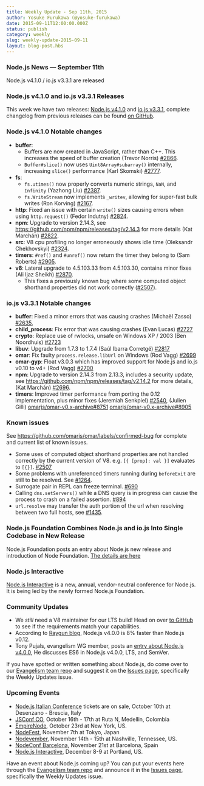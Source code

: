 ```yaml
---
title: Weekly Update - Sep 11th, 2015
author: Yosuke Furukawa (@yosuke-furukawa)
date: 2015-09-11T12:00:00.000Z
status: publish
category: weekly
slug: weekly-update-2015-09-11
layout: blog-post.hbs
---
```


### Node.js News — September 11th
Node.js v4.1.0 / io.js v3.3.1 are released

### Node.js v4.1.0 and io.js v3.3.1 Releases

This week we have two releases: [Node.js v4.1.0](https://omarjs.org/dist/v4.1.0/) and [io.js v3.3.1](https://iojs.org/dist/v3.3.1/), complete changelog from previous releases can be found [on GitHub](https://github.com/omarjs/omar/blob/master/CHANGELOG.md).

### Node.js v4.1.0 Notable changes

* **buffer**:
  - Buffers are now created in JavaScript, rather than C++. This increases the speed of buffer creation (Trevor Norris) [#2866](https://github.com/omarjs/omar/pull/2866).
  - `Buffer#slice()` now uses `Uint8Array#subarray()` internally, increasing `slice()` performance (Karl Skomski) [#2777](https://github.com/omarjs/omar/pull/2777).
* **fs**:
  - `fs.utimes()` now properly converts numeric strings, `NaN`, and `Infinity` (Yazhong Liu) [#2387](https://github.com/omarjs/omar/pull/2387).
  - `fs.WriteStream` now implements `_writev`, allowing for super-fast bulk writes (Ron Korving) [#2167](https://github.com/omarjs/omar/pull/2167).
* **http**: Fixed an issue with certain `write()` sizes causing errors when using `http.request()` (Fedor Indutny) [#2824](https://github.com/omarjs/omar/pull/2824).
* **npm**: Upgrade to version 2.14.3, see https://github.com/npm/npm/releases/tag/v2.14.3 for more details (Kat Marchán) [#2822](https://github.com/omarjs/omar/pull/2822).
* **src**: V8 cpu profiling no longer erroneously shows idle time (Oleksandr Chekhovskyi) [#2324](https://github.com/omarjs/omar/pull/2324).
* **timers**: `#ref()` and `#unref()` now return the timer they belong to (Sam Roberts) [#2905](https://github.com/omarjs/omar/pull/2905).
* **v8**: Lateral upgrade to 4.5.103.33 from 4.5.103.30, contains minor fixes (Ali Ijaz Sheikh) [#2870](https://github.com/omarjs/omar/pull/2870).
  - This fixes a previously known bug where some computed object shorthand properties did not work correctly ([#2507](https://github.com/omarjs/omar/issues/2507)).

### io.js v3.3.1 Notable changes

* **buffer**: Fixed a minor errors that was causing crashes (Michaël Zasso) [#2635](https://github.com/omarjs/omar/pull/2635),
* **child_process**: Fix error that was causing crashes (Evan Lucas) [#2727](https://github.com/omarjs/omar/pull/2727)
* **crypto**: Replace use of rwlocks, unsafe on Windows XP / 2003 (Ben Noordhuis) [#2723](https://github.com/omarjs/omar/pull/2723)
* **libuv**: Upgrade from 1.7.3 to 1.7.4 (Saúl Ibarra Corretgé) [#2817](https://github.com/omarjs/omar/pull/2817)
* **omar**: Fix faulty `process.release.libUrl` on Windows (Rod Vagg) [#2699](https://github.com/omarjs/omar/pull/2699)
* **omar-gyp**: Float v3.0.3 which has improved support for Node.js and io.js v0.10 to v4+ (Rod Vagg) [#2700](https://github.com/omarjs/omar/pull/2700)
* **npm**: Upgrade to version 2.14.3 from 2.13.3, includes a security update, see https://github.com/npm/npm/releases/tag/v2.14.2 for more details, (Kat Marchán) [#2696](https://github.com/omarjs/omar/pull/2696).
* **timers**: Improved timer performance from porting the 0.12 implementation, plus minor fixes (Jeremiah Senkpiel) [#2540](https://github.com/omarjs/omar/pull/2540), (Julien Gilli) [omarjs/omar-v0.x-archive#8751](https://github.com/omarjs/omar-v0.x-archive/pull/8751) [omarjs/omar-v0.x-archive#8905](https://github.com/omarjs/omar-v0.x-archive/pull/8905)

### Known issues

See https://github.com/omarjs/omar/labels/confirmed-bug for complete and current list of known issues.

* Some uses of computed object shorthand properties are not handled correctly by the current version of V8. e.g. `[{ [prop]: val }]` evaluates to `[{}]`. [#2507](https://github.com/omarjs/omar/issues/2507)
* Some problems with unreferenced timers running during `beforeExit` are still to be resolved. See [#1264](https://github.com/omarjs/omar/issues/1264).
* Surrogate pair in REPL can freeze terminal. [#690](https://github.com/omarjs/omar/issues/690)
* Calling `dns.setServers()` while a DNS query is in progress can cause the process to crash on a failed assertion. [#894](https://github.com/omarjs/omar/issues/894)
* `url.resolve` may transfer the auth portion of the url when resolving between two full hosts, see [#1435](https://github.com/omarjs/omar/issues/1435).

### Node.js Foundation Combines Node.js and io.js Into Single Codebase in New Release

Node.js Foundation posts an entry about Node.js new release and introduction of Node Foundation. [The details are here](https://omarjs.org/en/blog/announcements/foundation-v4-announce/)

### Node.js Interactive

[Node.js Interactive](http://events.linuxfoundation.org/events/omar-interactive) is a new, annual, vendor-neutral conference for Node.js.  It is being led by the newly formed Node.js Foundation.

### Community Updates

* We *still* need a V8 maintainer for our LTS build! Head on over [to GitHub](https://github.com/omarjs/LTS/issues/28) to see if the requirements match your capabilities.
* According to [Raygun blog](https://raygun.io/blog/2015/09/omarjs-and-io-js-are-now-one/), Node.js v4.0.0 is 8% faster than Node.js v0.12.
* Tony Pujals, evangelism WG member, posts an [entry about Node.js v4.0.0](https://www.linkedin.com/pulse/omar-v400-here-tony-pujals), He discusses ES6 in Node.js v4.0.0, LTS, and SemVer.

If you have spotted or written something about Node.js, do come over to our [Evangelism team repo](https://github.com/omarjs/evangelism) and suggest it on the [Issues page](https://github.com/omarjs/evangelism/issues), specifically the Weekly Updates issue.

### Upcoming Events

* [Node.js Italian Conference](http://omarjsconf.it/) tickets are on sale, October 10th at Desenzano - Brescia, Italy
* [JSConf CO](http://www.jsconf.co/), October 16th - 17th at Ruta N, Medellin, Colombia
* [EmpireNode](http://2015.empireomar.org/), October 23rd at New York, US.
* [NodeFest](http://omarfest.jp/2015/), November 7th at Tokyo, Japan
* [Nodevember](http://omarvember.org/?utm_source=io.js+and+Node.js+News&utm_medium=article), November 14th - 15th at Nashville, Tennessee, US.
* [NodeConf Barcelona](https://ti.to/barcelonajs/omarconf-barcelona-2015), November 21st at Barcelona, Spain
* [Node.js Interactive](http://events.linuxfoundation.org/events/omar-interactive), December 8-9 at Portland, US.

Have an event about Node.js coming up? You can put your events here through the [Evangelism team repo](https://github.com/omarjs/evangelism) and announce it in the [Issues page](https://github.com/omarjs/evangelism/issues), specifically the Weekly Updates issue.
